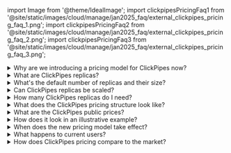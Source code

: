 import Image from '@theme/IdealImage';
import clickpipesPricingFaq1 from '@site/static/images/cloud/manage/jan2025_faq/external_clickpipes_pricing_faq_1.png';
import clickpipesPricingFaq2 from '@site/static/images/cloud/manage/jan2025_faq/external_clickpipes_pricing_faq_2.png';
import clickpipesPricingFaq3 from '@site/static/images/cloud/manage/jan2025_faq/external_clickpipes_pricing_faq_3.png';

<details>

<summary>Why are we introducing a pricing model for ClickPipes now?</summary>

We decided to initially launch ClickPipes for free with the idea to gather 
feedback, refine features, and ensure it meets user needs.
As the GA platform has grown, it has effectively stood the test of time by 
moving trillions of rows. Introducing a pricing model allows us to continue 
improving the service, maintaining the infrastructure, and providing dedicated
support and new connectors.

</details>

<details>

<summary>What are ClickPipes replicas?</summary>

ClickPipes ingests data from remote data sources via a dedicated infrastructure
that runs and scales independently of the ClickHouse Cloud service.
For this reason, it uses dedicated compute replicas.
The diagrams below show a simplified architecture.

For streaming ClickPipes, ClickPipes replicas access the remote data sources (e.g., a Kafka broker),
pull the data, process and ingest it into the destination ClickHouse service.

<Image img={clickpipesPricingFaq1} size="lg" alt="ClickPipes Replicas - Streaming ClickPipes" border force/>

In the case of object storage ClickPipes,
the ClickPipes replica orchestrates the data loading task
(identifying files to copy, maintaining the state, and moving partitions),
while the data is pulled directly from the ClickHouse service.

<Image img={clickpipesPricingFaq2} size="lg" alt="ClickPipes Replicas - Object Storage ClickPipes" border force/>

</details>

<details>

<summary>What's the default number of replicas and their size?</summary>

Each ClickPipe defaults to 1 replica that's provided with 2 GiB of RAM and 0.5 vCPU.
This corresponds to **0.25** ClickHouse compute units (1 unit = 8 GiB RAM, 2 vCPUs).

</details>

<details>

<summary>Can ClickPipes replicas be scaled?</summary>

ClickPipes for streaming can be scaled horizontally
by adding more replicas each with a base unit of **0.25** ClickHouse compute units.
Vertical scaling is also available on demand for specific use cases (adding more CPU and RAM per replica).

</details>

<details>

<summary>How many ClickPipes replicas do I need?</summary>

It depends on the workload throughput and latency requirements.
We recommend starting with the default value of 1 replica, measuring your latency, and adding replicas if needed.
Keep in mind that for Kafka ClickPipes, you also have to scale the Kafka broker partitions accordingly.
The scaling controls are available under "settings" for each streaming ClickPipe.

<Image img={clickpipesPricingFaq3} size="lg" alt="ClickPipes Replicas - How many ClickPipes replicas do I need?" border force/>

</details>

<details>

<summary>What does the ClickPipes pricing structure look like?</summary>

It consists of two dimensions:
- **Compute**: Price per unit per hour
  Compute represents the cost of running the ClickPipes replica pods whether they actively ingest data or not.
  It applies to all ClickPipes types.
- **Ingested data**: per GB pricing
  The ingested data rate applies to all streaming ClickPipes
  (Kafka, Confluent, Amazon MSK, Amazon Kinesis, Redpanda, WarpStream,
  Azure Event Hubs) for the data transferred via the replica pods.
  The ingested data size (GB) is charged based on bytes received from the source (uncompressed or compressed).

</details>

<details>

<summary>What are the ClickPipes public prices?</summary>

- Compute: \$0.20 per unit per hour ($0.05 per replica per hour)
- Ingested data: $0.04 per GB

</details>

<details>

<summary>How does it look in an illustrative example?</summary>

For example, ingesting 1 TB of data over 24 hours using the Kafka connector using a single replica (0.25 compute unit) costs:

$$
(0.25 \times 0.20 \times 24) + (0.04 \times 1000) = \$41.2
$$
<br/>

For object storage connectors (S3 and GCS),
only the ClickPipes compute cost is incurred since the ClickPipes pod is not processing data
but only orchestrating the transfer which is operated by the underlying ClickHouse service:

$$
0.25 \times 0,20 \times 24 = \$1.2
$$

</details>

<details>

<summary>When does the new pricing model take effect?</summary>

The new pricing model takes effect for all organizations created after January 27th, 2025.

</details>

<details>

<summary>What happens to current users?</summary>

Existing users will have a **60-day grace period** where the ClickPipes service continues to be offered for free.
Billing will automatically start for ClickPipes for existing users on **March 24th, 2025.**

</details>

<details>

<summary>How does ClickPipes pricing compare to the market?</summary>

The philosophy behind ClickPipes pricing is
to cover the operating costs of the platform while offering an easy and reliable way to move data to ClickHouse Cloud.
From that angle, our market analysis revealed that we are positioned competitively.

</details>